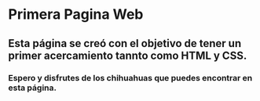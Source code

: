 # Primera Pagina Web

## Esta página se creó con el objetivo de tener un primer acercamiento tannto como HTML y CSS.

### Espero y disfrutes de los chihuahuas que puedes encontrar en esta página.
